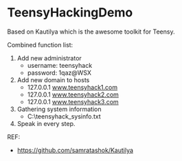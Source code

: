 # TeensyHackingDemo    
Based on Kautilya which is the awesome toolkit for Teensy.    

Combined function list:   
1. Add new administrator   
    * username: teensyhack   
    * password: 1qaz@WSX  
2. Add new domain to hosts  
    * 127.0.0.1 www.teensyhack1.com   
    * 127.0.0.1 www.teensyhack2.com   
    * 127.0.0.1 www.teensyhack3.com   
3. Gathering system information   
    * C:\teensyhack_sysinfo.txt   
4. Speak in every step.   
 
REF:  
  * https://github.com/samratashok/Kautilya   
